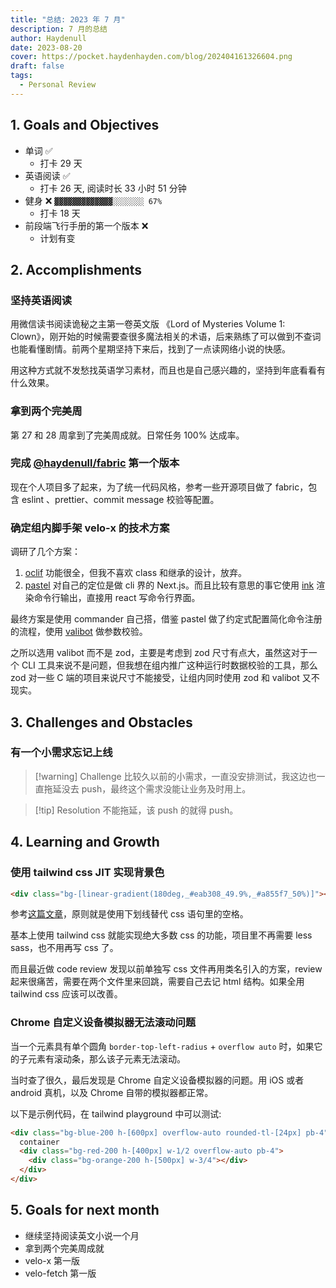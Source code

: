 ```yaml
---
title: "总结: 2023 年 7 月"
description: 7 月的总结
author: Haydenull
date: 2023-08-20
cover: https://pocket.haydenhayden.com/blog/202404161326604.png
draft: false
tags:
  - Personal Review
---
```


## 1. Goals and Objectives

- 单词 ✅
  - 打卡 29 天
- 英语阅读 ✅
  - 打卡 26 天, 阅读时长 33 小时 51 分钟
- 健身 ❌ `▓▓▓▓▓▓▓▓▓▓▓▓▓░░░░░░░ 67%`
  - 打卡 18 天
- 前段端飞行手册的第一个版本 ❌
  - 计划有变

## 2. Accomplishments

### 坚持英语阅读

用微信读书阅读诡秘之主第一卷英文版 《Lord of Mysteries Volume 1: Clown》，刚开始的时候需要查很多魔法相关的术语，后来熟练了可以做到不查词也能看懂剧情。前两个星期坚持下来后，找到了一点读网络小说的快感。

用这种方式就不发愁找英语学习素材，而且也是自己感兴趣的，坚持到年底看看有什么效果。

### 拿到两个完美周

第 27 和 28 周拿到了完美周成就。日常任务 100% 达成率。

### 完成 [@haydenull/fabric](https://github.com/haydenull/fabric) 第一个版本

现在个人项目多了起来，为了统一代码风格，参考一些开源项目做了 fabric，包含 eslint 、prettier、commit message 校验等配置。

### 确定组内脚手架 velo-x 的技术方案

调研了几个方案：

1. [oclif](https://github.com/oclif/oclif) 功能很全，但我不喜欢 class 和继承的设计，放弃。
2. [pastel](https://github.com/vadimdemedes/pastel) 对自己的定位是做 cli 界的 Next.js。而且比较有意思的事它使用 [ink](https://github.com/vadimdemedes/ink) 渲染命令行输出，直接用 react 写命令行界面。

最终方案是使用 commander 自己搭，借鉴 pastel 做了约定式配置简化命令注册的流程，使用 [valibot](https://valibot.dev/) 做参数校验。

之所以选用 valibot 而不是 zod，主要是考虑到 zod 尺寸有点大，虽然这对于一个 CLI 工具来说不是问题，但我想在组内推广这种运行时数据校验的工具，那么 zod 对一些 C 端的项目来说尺寸不能接受，让组内同时使用 zod 和 valibot 又不现实。

## 3. Challenges and Obstacles

### 有一个小需求忘记上线

> [!warning] Challenge
> 比较久以前的小需求，一直没安排测试，我这边也一直拖延没去 push，最终这个需求没能让业务及时用上。

> [!tip] Resolution
> 不能拖延，该 push 的就得 push。

## 4. Learning and Growth

### 使用 tailwind css JIT 实现背景色

```html
<div class="bg-[linear-gradient(180deg,_#eab308_49.9%,_#a855f7_50%)]"></div>
```

参考[这篇文章](https://www.hyperui.dev/blog/custom-gradients-with-tailwindcss-jit)，原则就是使用下划线替代 css 语句里的空格。

基本上使用 tailwind css 就能实现绝大多数 css 的功能，项目里不再需要 less sass，也不用再写 css 了。

而且最近做 code review 发现以前单独写 css 文件再用类名引入的方案，review 起来很痛苦，需要在两个文件里来回跳，需要自己去记 html 结构。如果全用 tailwind css 应该可以改善。

### Chrome 自定义设备模拟器无法滚动问题

当一个元素具有单个圆角 `border-top-left-radius` + `overflow auto` 时，如果它的子元素有滚动条，那么该子元素无法滚动。

当时查了很久，最后发现是 Chrome 自定义设备模拟器的问题。用 iOS 或者 android 真机，以及 Chrome 自带的模拟器都正常。

以下是示例代码，在 tailwind playground 中可以测试:

```html
<div class="bg-blue-200 h-[600px] overflow-auto rounded-tl-[24px] pb-4">
  container
  <div class="bg-red-200 h-[400px] w-1/2 overflow-auto pb-4">
    <div class="bg-orange-200 h-[500px] w-3/4"></div>
  </div>
</div>
```

## 5. Goals for next month

- 继续坚持阅读英文小说一个月
- 拿到两个完美周成就
- velo-x 第一版
- velo-fetch 第一版
